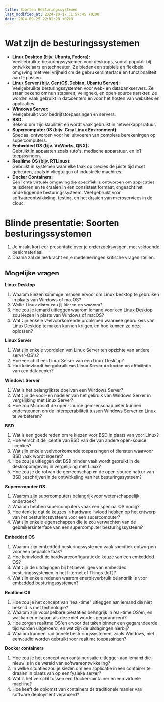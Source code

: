 ```yaml
---
title: Soorten Besturingssystemen
last_modified_at: 2024-10-17 11:57:45 +0200
date: 2024-09-25 22:01:20 +0200
---
```


# Wat zijn de besturingssystemen

- **Linux Desktop (bijv. Ubuntu, Fedora):**  
    Veelgebruikte besturingssystemen voor desktops, vooral populair bij ontwikkelaars en techneuten. Ze bieden een stabiele en flexibele omgeving met veel vrijheid om de gebruikersinterface en functionaliteit aan te passen.
- **Linux Server (bijv. CentOS, Debian, Ubuntu Server):**  
    Veelgebruikte besturingssystemen voor web- en databankservers. Ze staan bekend om hun stabiliteit, veiligheid, en open-source karakter. Ze worden vaak gebruikt in datacenters en voor het hosten van websites en applicaties.
- **Windows Server:**  
    Veelgebruikt voor bedrijfstoepassingen en servers.
- **BSD:**  
    Bekend om zijn stabiliteit en wordt vaak gebruikt in netwerkapparatuur.
- **Supercomputer OS (bijv. Cray Linux Environment):**  
    Speciaal ontworpen voor het uitvoeren van complexe berekeningen op supercomputers.
- **Embedded OS (bijv. VxWorks, QNX):**  
    Gebruikt in apparaten zoals auto's, medische apparatuur, en IoT-toepassingen.
- **Realtime OS (bijv. RTLinux):**  
    Gebruikt in systemen waar elke taak op precies de juiste tijd moet gebeuren, zoals in vliegtuigen of industriële machines.
- **Docker Containers:**  
    Een lichte virtuele omgeving die specifiek is ontworpen om applicaties te isoleren en te draaien in een consistent formaat, ongeacht het onderliggende besturingssysteem. Veel gebruikt voor softwareontwikkeling, testing, en het draaien van microservices in de cloud.

# Blinde presentatie: Soorten besturingssystemen

1. Je maakt kort een presentatie over je onderzoeksvragen, met voldoende beeldmateriaal.
2. Daarna zal de leerkracht en je medeleerlingen kritische vragen stellen.

## Mogelijke vragen

**Linux Desktop**  
1. Waarom kiezen sommige mensen ervoor om Linux Desktop te gebruiken in plaats van Windows of macOS?
2. Welke Linux distro zou jij kiezen en waarom?
3. Hoe zou je iemand uitleggen waarom iemand voor een Linux Desktop zou kiezen in plaats van Windows of macOS?
4. Wat zijn enkele veelvoorkomende problemen waarmee gebruikers van Linux Desktop te maken kunnen krijgen, en hoe kunnen ze deze oplossen?

**Linux Server**  
1. Wat zijn enkele voordelen van Linux Server ten opzichte van andere server-OS's?
2. Hoe verschilt een Linux Server van een Linux Desktop?
3. Hoe beïnvloedt het gebruik van Linux Server de kosten en efficiëntie van een datacenter?

**Windows Server**  
1. Wat is het belangrijkste doel van een Windows Server?
2. Wat zijn de voor- en nadelen van het gebruik van Windows Server in vergelijking met Linux Server?
3. Hoe zou Microsoft de open-source gemeenschap beter kunnen ondersteunen om de interoperabiliteit tussen Windows Server en Linux te verbeteren?

**BSD**  
1. Wat is een goede reden om te kiezen voor BSD in plaats van voor Linux?
2. Hoe verschilt de licentie van BSD van die van andere open-source licenties?
3. Wat zijn enkele veelvoorkomende toepassingen of diensten waarvoor BSD vaak wordt ingezet?
4. Hoe zou je uitleggen dat BSD minder vaak wordt gebruikt in de desktopomgeving in vergelijking met Linux?
5. Hoe zou je de rol van de gemeenschap en de open-source natuur van BSD beschrijven in de ontwikkeling van het besturingssysteem?

**Supercomputer OS**  
1. Waarom zijn supercomputers belangrijk voor wetenschappelijk onderzoek?
2. Waarom hebben supercomputers vaak een speciaal OS nodig?
3. Hoe denk je dat de keuzes in hardware invloed hebben op het ontwerp van het besturingssysteem voor een supercomputer?
4. Wat zijn enkele eigenschappen die je zou verwachten van de gebruikersinterface van een supercomputer besturingssysteem?

**Embedded OS**  
1. Waarom zijn embedded besturingssystemen vaak specifiek ontworpen voor een bepaalde taak?
2. Hoe beïnvloedt de hardwareconfiguratie de keuze van een embedded OS?
3. Wat zijn de uitdagingen bij het beveiligen van embedded besturingssystemen in het Internet of Things (IoT)? 
4. Wat zijn enkele redenen waarom energieverbruik belangrijk is voor embedded besturingssystemen?

**Realtime OS**  
1. Hoe zou je het concept van "real-time" uitleggen aan iemand die niet bekend is met technologie?
2. Waarom zijn voorspelbare prestaties belangrijk in real-time OS'en, en wat kan er misgaan als deze niet worden gegarandeerd?
3. Hoe zorgen realtime OS'en ervoor dat taken binnen een gegarandeerde tijd worden uitgevoerd, en wat zijn de uitdagingen hierbij?
4. Waarom kunnen traditionele besturingssystemen, zoals Windows, niet eenvoudig worden gebruikt voor realtime toepassingen?

**Docker containers**  
1. Hoe zou je het concept van containerisatie uitleggen aan iemand die nieuw is in de wereld van softwareontwikkeling?
2. In welke situaties zou je kiezen om een applicatie in een container te draaien in plaats van op een fysieke server?
3. Wat is het verschil tussen een Docker-container en een virtuele machine?
4. Hoe heeft de opkomst van containers de traditionele manier van software deployment veranderd?

